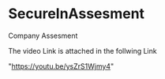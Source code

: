 # SecureInAssesment
Company Assesment

The video Link is attached in the follwing Link

"https://youtu.be/ysZrS1Wjmy4"
